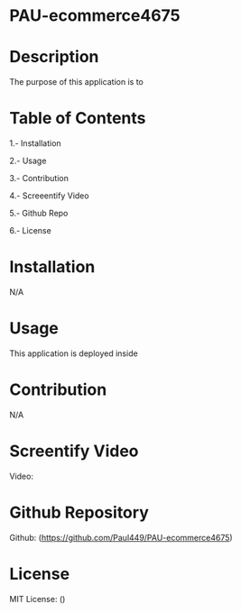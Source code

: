 # PAU-ecommerce4675

# Description

The purpose of this application is to 

# Table of Contents

1.- Installation

2.- Usage

3.- Contribution

4.- Screeentify Video

5.- Github Repo

6.- License

# Installation

N/A

# Usage

This application is deployed inside

# Contribution

N/A

# Screentify Video

Video:

# Github Repository

Github: (https://github.com/Paul449/PAU-ecommerce4675)

# License

MIT License: ()